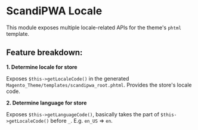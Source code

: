 # ScandiPWA Locale

This module exposes multiple locale-related APIs for the theme's `phtml` template.

## Feature breakdown:

**1. Determine locale for store**

Exposes `$this->getLocaleCode()` in the generated `Magento_Theme/templates/scandipwa_root.phtml`. Provides the store's locale code.

**2. Determine language for store**

Exposes `$this->getLanguageCode()`, basically takes the part of `$this->getLocaleCode()` before `_`. E.g. `en_US` => `en`.
